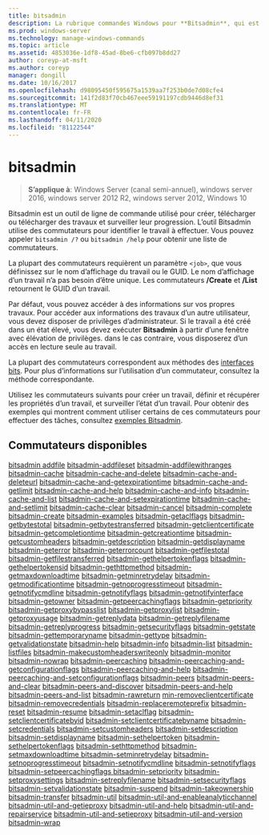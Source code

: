 ```yaml
---
title: bitsadmin
description: La rubrique commandes Windows pour **Bitsadmin**, qui est un outil de ligne de commande utilisé pour créer, télécharger ou télécharger des travaux et surveiller leur progression.
ms.prod: windows-server
ms.technology: manage-windows-commands
ms.topic: article
ms.assetid: 4853036e-1df8-45ad-8be6-cfb097b8dd27
author: coreyp-at-msft
ms.author: coreyp
manager: dongill
ms.date: 10/16/2017
ms.openlocfilehash: d98095450f595675a1539aa7f253b0de7d08cfe4
ms.sourcegitcommit: 141f2d83f70cb467eee59191197cdb9446d8ef31
ms.translationtype: MT
ms.contentlocale: fr-FR
ms.lasthandoff: 04/11/2020
ms.locfileid: "81122544"
---
```

# <a name="bitsadmin"></a>bitsadmin

> **S’applique à**: Windows Server (canal semi-annuel), windows server 2016, windows server 2012 R2, windows server 2012, Windows 10

Bitsadmin est un outil de ligne de commande utilisé pour créer, télécharger ou télécharger des travaux et surveiller leur progression. L’outil Bitsadmin utilise des commutateurs pour identifier le travail à effectuer. Vous pouvez appeler `bitsadmin /?` ou `bitsadmin /help` pour obtenir une liste de commutateurs.

La plupart des commutateurs requièrent un paramètre `<job>`, que vous définissez sur le nom d’affichage du travail ou le GUID. Le nom d’affichage d’un travail n’a pas besoin d’être unique. Les commutateurs **/Create** et **/List** retournent le GUID d’un travail.

Par défaut, vous pouvez accéder à des informations sur vos propres travaux. Pour accéder aux informations des travaux d’un autre utilisateur, vous devez disposer de privilèges d’administrateur. Si le travail a été créé dans un état élevé, vous devez exécuter **Bitsadmin** à partir d’une fenêtre avec élévation de privilèges. dans le cas contraire, vous disposerez d’un accès en lecture seule au travail.

La plupart des commutateurs correspondent aux méthodes des [interfaces bits](https://docs.microsoft.com/windows/win32/bits/bits-interfaces). Pour plus d’informations sur l’utilisation d’un commutateur, consultez la méthode correspondante.

Utilisez les commutateurs suivants pour créer un travail, définir et récupérer les propriétés d’un travail, et surveiller l’état d’un travail. Pour obtenir des exemples qui montrent comment utiliser certains de ces commutateurs pour effectuer des tâches, consultez [exemples Bitsadmin](bitsadmin-examples.md).

## <a name="available-switches"></a>Commutateurs disponibles

 [bitsadmin addfile](bitsadmin-addfile.md) [bitsadmin-addfileset](bitsadmin-addfileset.md) [bitsadmin-addfilewithranges](bitsadmin-addfilewithranges.md) [bitsadmin-cache](bitsadmin-cache.md) [bitsadmin-cache-and-delete](bitsadmin-cache-and-delete.md) [bitsadmin-cache-and-deleteurl](bitsadmin-cache-and-deleteurl.md) [bitsadmin-cache-and-getexpirationtime](bitsadmin-cache-and-getexpirationtime.md) [bitsadmin-cache-and-getlimit](bitsadmin-cache-and-getlimit.md) [bitsadmin-cache-and-help](bitsadmin-cache-and-help.md) [bitsadmin-cache-and-info](bitsadmin-cache-and-info.md) [bitsadmin-cache-and-list](bitsadmin-cache-and-list.md) [bitsadmin-cache-and-setexpirationtime](bitsadmin-cache-and-setexpirationtime.md) [bitsadmin-cache-and-setlimit](bitsadmin-cache-and-setlimit.md) [bitsadmin-cache-clear](bitsadmin-cache-clear.md) [bitsadmin-cancel](bitsadmin-cancel.md) [bitsadmin-complete](bitsadmin-complete.md) [bitsadmin-create](bitsadmin-create.md) [bitsadmin-examples](bitsadmin-examples.md) [bitsadmin-getaclflags](bitsadmin-getaclflags.md) [bitsadmin-getbytestotal](bitsadmin-getbytestotal.md) [bitsadmin-getbytestransferred](bitsadmin-getbytestransferred.md) [bitsadmin-getclientcertificate](bitsadmin-getclientcertificate.md) [bitsadmin-getcompletiontime](bitsadmin-getcompletiontime.md) [bitsadmin-getcreationtime](bitsadmin-getcreationtime.md) [bitsadmin-getcustomheaders](bitsadmin-getcustomheaders.md) [bitsadmin-getdescription](bitsadmin-getdescription.md) [bitsadmin-getdisplayname](bitsadmin-getdisplayname.md) [bitsadmin-geterror](bitsadmin-geterror.md) [bitsadmin-geterrorcount](bitsadmin-geterrorcount.md) [bitsadmin-getfilestotal](bitsadmin-getfilestotal.md) [bitsadmin-getfilestransferred](bitsadmin-getfilestransferred.md) [bitsadmin-gethelpertokenflags](bitsadmin-gethelpertokenflags.md) [bitsadmin-gethelpertokensid](bitsadmin-gethelpertokensid.md) [bitsadmin-gethttpmethod](bitsadmin-gethttpmethod.md) [bitsadmin-getmaxdownloadtime](bitsadmin-getmaxdownloadtime.md) [bitsadmin-getminretrydelay](bitsadmin-getminretrydelay.md) [bitsadmin-getmodificationtime](bitsadmin-getmodificationtime.md) [bitsadmin-getnoprogresstimeout](bitsadmin-getnoprogresstimeout.md) [bitsadmin-getnotifycmdline](bitsadmin-getnotifycmdline.md) [bitsadmin-getnotifyflags](bitsadmin-getnotifyflags.md) [bitsadmin-getnotifyinterface](bitsadmin-getnotifyinterface.md) [bitsadmin-getowner](bitsadmin-getowner.md) [bitsadmin-getpeercachingflags](bitsadmin-getpeercachingflags.md) [bitsadmin-getpriority](bitsadmin-getpriority.md) [bitsadmin-getproxybypasslist](bitsadmin-getproxybypasslist.md) [bitsadmin-getproxylist](bitsadmin-getproxylist.md) [bitsadmin-getproxyusage](bitsadmin-getproxyusage.md) [bitsadmin-getreplydata](bitsadmin-getreplydata.md) [bitsadmin-getreplyfilename](bitsadmin-getreplyfilename.md) [bitsadmin-getreplyprogress](bitsadmin-getreplyprogress.md) [bitsadmin-getsecurityflags](bitsadmin-getsecurityflags.md) [bitsadmin-getstate](bitsadmin-getstate.md) [bitsadmin-gettemporaryname](bitsadmin-gettemporaryname.md) [bitsadmin-gettype](bitsadmin-gettype.md) [bitsadmin-getvalidationstate](bitsadmin-getvalidationstate.md) [bitsadmin-help](bitsadmin-help.md) [bitsadmin-info](bitsadmin-info.md) [bitsadmin-list](bitsadmin-list.md) [bitsadmin-listfiles](bitsadmin-listfiles.md) [bitsadmin-makecustomheaderswriteonly](bitsadmin-makecustomheaderswriteonly.md) [bitsadmin-monitor](bitsadmin-monitor.md) [bitsadmin-nowrap](bitsadmin-nowrap.md) [bitsadmin-peercaching](bitsadmin-peercaching.md) [bitsadmin-peercaching-and-getconfigurationflags](bitsadmin-peercaching-and-getconfigurationflags.md) [bitsadmin-peercaching-and-help](bitsadmin-peercaching-and-help.md) [bitsadmin-peercaching-and-setconfigurationflags](bitsadmin-peercaching-and-setconfigurationflags.md) [bitsadmin-peers](bitsadmin-peers.md) [bitsadmin-peers-and-clear](bitsadmin-peers-and-clear.md) [bitsadmin-peers-and-discover](bitsadmin-peers-and-discover.md) [bitsadmin-peers-and-help](bitsadmin-peers-and-help.md) [bitsadmin-peers-and-list](bitsadmin-peers-and-list.md) [bitsadmin-rawreturn](bitsadmin-rawreturn.md) [min-removeclientcertificate](bitsadmin-removeclientcertificate.md) [bitsadmin-removecredentials](bitsadmin-removecredentials.md) [bitsadmin-replaceremoteprefix](bitsadmin-replaceremoteprefix.md) [bitsadmin-reset](bitsadmin-reset.md) [bitsadmin-resume](bitsadmin-resume.md) [bitsadmin-setaclflag](bitsadmin-setaclflag.md) [bitsadmin-setclientcertificatebyid](bitsadmin-setclientcertificatebyid.md) [bitsadmin-setclientcertificatebyname](bitsadmin-setclientcertificatebyname.md) [bitsadmin-setcredentials](bitsadmin-setcredentials.md) [bitsadmin-setcustomheaders](bitsadmin-setcustomheaders.md) [bitsadmin-setdescription](bitsadmin-setdescription.md) [bitsadmin-setdisplayname](bitsadmin-setdisplayname.md) [bitsadmin-sethelpertoken](bitsadmin-sethelpertoken.md) [bitsadmin-sethelpertokenflags](bitsadmin-sethelpertokenflags.md) [bitsadmin-sethttpmethod](bitsadmin-sethttpmethod.md) [bitsadmin-setmaxdownloadtime ](bitsadmin-setmaxdownloadtime.md) [bitsadmin-setminretrydelay](bitsadmin-setminretrydelay.md) [bitsadmin-setnoprogresstimeout](bitsadmin-setnoprogresstimeout.md) [bitsadmin-setnotifycmdline](bitsadmin-setnotifycmdline.md) [bitsadmin-setnotifyflags](bitsadmin-setnotifyflags.md) [bitsadmin-setpeercachingflags ](bitsadmin-setpeercachingflags.md) [bitsadmin-setpriority](bitsadmin-setpriority.md) [bitsadmin-setproxysettings](bitsadmin-setproxysettings.md) [bitsadmin-setreplyfilename](bitsadmin-setreplyfilename.md) [bitsadmin-setsecurityflags](bitsadmin-setsecurityflags.md) [bitsadmin-setvalidationstate](bitsadmin-setvalidationstate.md) [bitsadmin-suspend](bitsadmin-suspend.md) [bitsadmin-takeownership](bitsadmin-takeownership.md) [bitsadmin-transfer](bitsadmin-transfer.md) [bitsadmin-util](bitsadmin-util.md) [bitsadmin-util-and-enableanalyticchannel](bitsadmin-util-and-enableanalyticchannel.md) [bitsadmin-util-and-getieproxy](bitsadmin-util-and-getieproxy.md) [bitsadmin-util-and-help](bitsadmin-util-and-help.md) [bitsadmin-util-and-repairservice](bitsadmin-util-and-repairservice.md) [bitsadmin-util-and-setieproxy](bitsadmin-util-and-setieproxy.md) [bitsadmin-util-and-version](bitsadmin-util-and-version.md) [bitsadmin-wrap](bitsadmin-wrap.md)